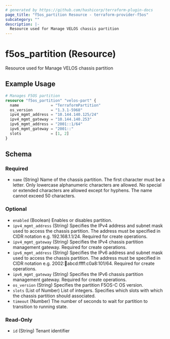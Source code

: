 ```yaml
---
# generated by https://github.com/hashicorp/terraform-plugin-docs
page_title: "f5os_partition Resource - terraform-provider-f5os"
subcategory: ""
description: |-
  Resource used for Manage VELOS chassis partition
---
```


# f5os_partition (Resource)

Resource used for Manage VELOS chassis partition

## Example Usage

```terraform
# Manages F5OS partition
resource "f5os_partition" "velos-part" {
  name              = "TerraformPartition"
  os_version        = "1.3.1-5968"
  ipv4_mgmt_address = "10.144.140.125/24"
  ipv4_mgmt_gateway = "10.144.140.253"
  ipv6_mgmt_address = "2001::1/64"
  ipv6_mgmt_gateway = "2001::"
  slots             = [1, 2]
}
```

<!-- schema generated by tfplugindocs -->
## Schema

### Required

- `name` (String) Name of the chassis partition.
The first character must be a letter.
Only lowercase alphanumeric characters are allowed.
No special or extended characters are allowed except for hyphens.
The name cannot exceed 50 characters.

### Optional

- `enabled` (Boolean) Enables or disables partition.
- `ipv4_mgmt_address` (String) Specifies the IPv4 address and subnet mask used to access the chassis partition.
The address must be specified in CIDR notation e.g. 192.168.1.1/24.
Required for create operations.
- `ipv4_mgmt_gateway` (String) Specifies the IPv4 chassis partition management gateway.
Required for create operations.
- `ipv6_mgmt_address` (String) Specifies the IPv6 address and subnet mask used to access the chassis partition.
The address must be specified in CIDR notation e.g. 2002::1234:abcd:ffff:c0a8:101/64.
Required for create operations.
- `ipv6_mgmt_gateway` (String) Specifies the IPv6 chassis partition management gateway.
Required for create operations.
- `os_version` (String) Specifies the partition F5OS-C OS version.
- `slots` (List of Number) List of integers.
Specifies which slots with which the chassis partition should associated.
- `timeout` (Number) The number of seconds to wait for partition to transition to running state.

### Read-Only

- `id` (String) Tenant identifier


